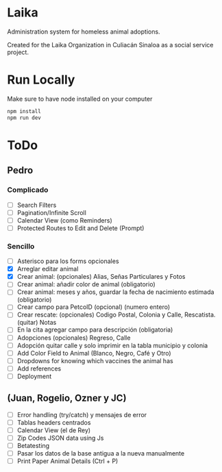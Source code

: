 # Laika

Administration system for homeless animal adoptions.

Created for the Laika Organization in Culiacán Sinaloa as a social service project.

# Run Locally

Make sure to have node installed on your computer

```bash
npm install
npm run dev
```

# ToDo

## Pedro

### Complicado

- [ ] Search Filters
- [ ] Pagination/Infinite Scroll
- [ ] Calendar View (como Reminders)
- [ ] Protected Routes to Edit and Delete (Prompt)

### Sencillo

- [ ] Asterisco para los forms opcionales
- [x] Arreglar editar animal
- [x] Crear animal: (opcionales) Alias, Señas Particulares y Fotos
- [ ] Crear animal: añadir color de animal (obligatorio)
- [ ] Crear animal: meses y años, guardar la fecha de nacimiento estimada (obligatorio)
- [ ] Crear campo para PetcoID (opcional) (numero entero)
- [ ] Crear rescate: (opcionales) Codigo Postal, Colonia y Calle, Rescatista. (quitar) Notas
- [ ] En la cita agregar campo para descripción (obligatoria)
- [ ] Adopciones (opcionales) Regreso, Calle
- [ ] Adopción quitar calle y solo imprimir en la tabla municipio y colonia
- [ ] Add Color Field to Animal (Blanco, Negro, Café y Otro)
- [ ] Dropdowns for knowing which vaccines the animal has
- [ ] Add references
- [ ] Deployment

## (Juan, Rogelio, Ozner y JC)

- [ ] Error handling (try/catch) y mensajes de error
- [ ] Tablas headers centrados
- [ ] Calendar View (el de Rey)
- [ ] Zip Codes JSON data using Js
- [ ] Betatesting
- [ ] Pasar los datos de la base antigua a la nueva manualmente
- [ ] Print Paper Animal Details (Ctrl + P)
